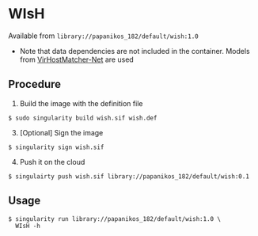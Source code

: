 # WIsH 

Available from `library://papanikos_182/default/wish:1.0`

* Note that data dependencies are not included in the container.
Models from  [VirHostMatcher-Net](https://github.com/WeiliWw/VirHostMatcher-Net#downloading)
are used

## Procedure

1. Build the image with the definition file
```
$ sudo singularity build wish.sif wish.def
```

3. [Optional] Sign the image
```
$ singularity sign wish.sif
```

4. Push it on the cloud
```
$ singulairty push wish.sif library://papanikos_182/default/wish:0.1
```

## Usage

```
$ singularity run library://papanikos_182/default/wish:1.0 \
  WIsH -h
```

